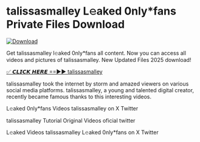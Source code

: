 # talissasmalley L𝚎aked 0nly*fans Private Files Download

[![Download](https://i.imgur.com/PoXn3jX.png)](https://mediafirer.com/talissasmalley)

Get talissasmalley l𝚎aked 0nly*fans all content. Now you can access all videos and pictures of talissasmalley. New Updated Files 2025 download!

[✅ 𝘾𝙇𝙄𝘾𝙆 𝙃𝙀𝙍𝙀 ==►► talissasmalley](https://mediafirer.com/talissasmalley)

talissasmalley took the internet by storm and amazed viewers on various social media platforms. talissasmalley, a young and talented digital creator, recently became famous thanks to this interesting videos.

L𝚎aked 0nly*fans Videos talissasmalley on X Twitter

talissasmalley Tutorial Original Videos oficial twitter

L𝚎aked Videos talissasmalley L𝚎aked 0nly*fans on X Twitter
